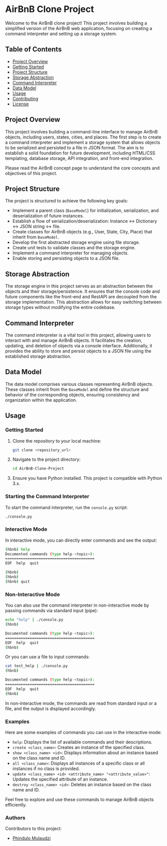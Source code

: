 # AirBnB Clone Project

Welcome to the AirBnB clone project! This project involves building a simplified version of the AirBnB web application, focusing on creating a command interpreter and setting up a storage system.

## Table of Contents
- [Project Overview](#project-overview)
- [Getting Started](#getting-started)
- [Project Structure](#project-structure)
- [Storage Abstraction](#storage-abstraction)
- [Command Interpreter](#command-interpreter)
- [Data Model](#data-model)
- [Usage](#usage)
- [Contributing](#contributing)
- [License](#license)

## Project Overview

This project involves building a command-line interface to manage AirBnB objects, including users, states, cities, and places. The first step is to create a command interpreter and implement a storage system that allows objects to be serialized and persisted to a file in JSON format. The aim is to establish a solid foundation for future development, including HTML/CSS templating, database storage, API integration, and front-end integration.

Please read the AirBnB concept page to understand the core concepts and objectives of this project.

## Project Structure

The project is structured to achieve the following key goals:
- Implement a parent class (`BaseModel`) for initialization, serialization, and deserialization of future instances.
- Establish a flow of serialization/deserialization: Instance <-> Dictionary <-> JSON string <-> file.
- Create classes for AirBnB objects (e.g., User, State, City, Place) that inherit from `BaseModel`.
- Develop the first abstracted storage engine using file storage.
- Create unit tests to validate classes and the storage engine.
- Implement a command interpreter for managing objects.
- Enable storing and persisting objects to a JSON file.

## Storage Abstraction

The storage engine in this project serves as an abstraction between the objects and their storage/persistence. It ensures that the console code and future components like the front-end and RestAPI are decoupled from the storage implementation. This abstraction allows for easy switching between storage types without modifying the entire codebase.

## Command Interpreter

The command interpreter is a vital tool in this project, allowing users to interact with and manage AirBnB objects. It facilitates the creation, updating, and deletion of objects via a console interface. Additionally, it provides the ability to store and persist objects to a JSON file using the established storage abstraction.

## Data Model

The data model comprises various classes representing AirBnB objects. These classes inherit from the `BaseModel` and define the structure and behavior of the corresponding objects, ensuring consistency and organization within the application.

## Usage

### Getting Started

1. Clone the repository to your local machine:
   ```bash
   git clone <repository_url>
   ```

2. Navigate to the project directory:
   ```bash
   cd AirBnB-Clone-Project
   ```

3. Ensure you have Python installed. This project is compatible with Python 3.x.

### Starting the Command Interpreter

To start the command interpreter, run the `console.py` script:
```bash
./console.py
```

### Interactive Mode

In interactive mode, you can directly enter commands and see the output:
```bash
(hbnb) help
Documented commands (type help <topic>):
========================================
EOF  help  quit

(hbnb) 
(hbnb) 
(hbnb) quit
```

### Non-Interactive Mode

You can also use the command interpreter in non-interactive mode by passing commands via standard input (pipe):
```bash
echo "help" | ./console.py
(hbnb)

Documented commands (type help <topic>):
========================================
EOF  help  quit
(hbnb) 
```

Or you can use a file to input commands:
```bash
cat test_help | ./console.py
(hbnb)

Documented commands (type help <topic>):
========================================
EOF  help  quit
(hbnb) 
```

In non-interactive mode, the commands are read from standard input or a file, and the output is displayed accordingly.

### Examples

Here are some examples of commands you can use in the interactive mode:
- `help`: Displays the list of available commands and their descriptions.
- `create <class_name>`: Creates an instance of the specified class.
- `show <class_name> <id>`: Displays information about an instance based on the class name and ID.
- `all <class_name>`: Displays all instances of a specific class or all instances if no class is provided.
- `update <class_name> <id> <attribute_name> "<attribute_value>"`: Updates the specified attribute of an instance.
- `destroy <class_name> <id>`: Deletes an instance based on the class name and ID.

Feel free to explore and use these commands to manage AirBnB objects efficiently.

### Authors

Contributors to this project:
- [Phindulo Mulaudzi](https://github.com/your_github_profile)
